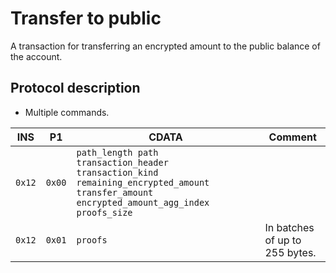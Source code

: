 # Transfer to public

A transaction for transferring an encrypted amount to the public balance of the account.

## Protocol description

* Multiple commands.

INS | P1 | CDATA | Comment |
|---|--------|-------------|----|
| `0x12` | `0x00` | `path_length path transaction_header transaction_kind remaining_encrypted_amount transfer_amount encrypted_amount_agg_index proofs_size` | |
| `0x12` | `0x01` | `proofs` | In batches of up to 255 bytes. |
